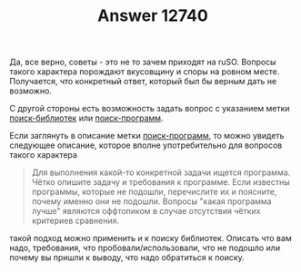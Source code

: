 ﻿---
title: "Answer 12740"
se.owner.user_id: 209304
se.owner.display_name: "Dmitry"
se.owner.link: "https://ru.meta.stackoverflow.com/users/209304/dmitry"
se.answer_id: 12740
se.question_id: 12739
se.post_type: answer
se.is_accepted: True
---
<p>Да, все верно, советы - это не то зачем приходят на ruSO. Вопросы такого характера порождают вкусовщину и споры на ровном месте. Получается, что конкретный ответ, который был бы верным дать не возможно.</p>
<p>С другой стороны есть возможность задать вопрос с указанием метки <a href="https://ru.stackoverflow.com/questions/tagged/%d0%bf%d0%be%d0%b8%d1%81%d0%ba-%d0%b1%d0%b8%d0%b1%d0%bb%d0%b8%d0%be%d1%82%d0%b5%d0%ba" class="post-tag" title="показать вопросы с меткой [поиск-библиотек]" aria-label="показать вопросы с меткой [поиск-библиотек]" rel="tag" aria-labelledby="tag-поиск-библиотек-tooltip-container">поиск-библиотек</a> или <a href="https://ru.stackoverflow.com/questions/tagged/%d0%bf%d0%be%d0%b8%d1%81%d0%ba-%d0%bf%d1%80%d0%be%d0%b3%d1%80%d0%b0%d0%bc%d0%bc" class="post-tag" title="показать вопросы с меткой [поиск-программ]" aria-label="показать вопросы с меткой [поиск-программ]" rel="tag" aria-labelledby="tag-поиск-программ-tooltip-container">поиск-программ</a>.</p>
<p>Если заглянуть в описание метки <a href="https://ru.stackoverflow.com/questions/tagged/%d0%bf%d0%be%d0%b8%d1%81%d0%ba-%d0%bf%d1%80%d0%be%d0%b3%d1%80%d0%b0%d0%bc%d0%bc" class="post-tag" title="показать вопросы с меткой [поиск-программ]" aria-label="показать вопросы с меткой [поиск-программ]" rel="tag" aria-labelledby="tag-поиск-программ-tooltip-container">поиск-программ</a>, то можно увидеть следующее описание, которое вполне употребительно для вопросов такого характера</p>
<blockquote>
<p>Для выполнения какой-то конкретной задачи ищется программа. Чётко опишите задачу и требования к программе. Если известны программы, которые не подошли, перечислите их и поясните, почему именно они не подошли. Вопросы &quot;какая программа лучше&quot; являются оффтопиком в случае отсутствия чётких критериев сравнения.</p>
</blockquote>
<p>такой подход можно применить и к поиску библиотек. Описать что вам надо, требования, что пробовали/использовали, что не подошло или почему вы пришли к выводу, что надо обратиться к поиску.</p>
